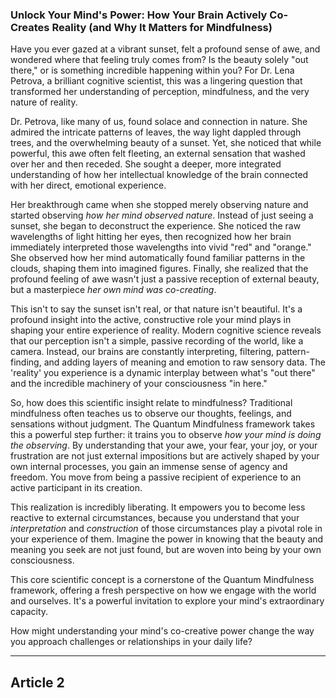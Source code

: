 ### Unlock Your Mind's Power: How Your Brain Actively Co-Creates Reality (and Why It Matters for Mindfulness)
Have you ever gazed at a vibrant sunset, felt a profound sense of awe, and wondered where that feeling truly comes from? Is the beauty solely "out there," or is something incredible happening within you? For Dr. Lena Petrova, a brilliant cognitive scientist, this was a lingering question that transformed her understanding of perception, mindfulness, and the very nature of reality.

Dr. Petrova, like many of us, found solace and connection in nature. She admired the intricate patterns of leaves, the way light dappled through trees, and the overwhelming beauty of a sunset. Yet, she noticed that while powerful, this awe often felt fleeting, an external sensation that washed over her and then receded. She sought a deeper, more integrated understanding of how her intellectual knowledge of the brain connected with her direct, emotional experience.

Her breakthrough came when she stopped merely observing nature and started observing *how her mind observed nature*. Instead of just seeing a sunset, she began to deconstruct the experience. She noticed the raw wavelengths of light hitting her eyes, then recognized how her brain immediately interpreted those wavelengths into vivid "red" and "orange." She observed how her mind automatically found familiar patterns in the clouds, shaping them into imagined figures. Finally, she realized that the profound feeling of awe wasn't just a passive reception of external beauty, but a masterpiece *her own mind was co-creating*.

This isn't to say the sunset isn't real, or that nature isn't beautiful. It's a profound insight into the active, constructive role your mind plays in shaping your entire experience of reality. Modern cognitive science reveals that our perception isn't a simple, passive recording of the world, like a camera. Instead, our brains are constantly interpreting, filtering, pattern-finding, and adding layers of meaning and emotion to raw sensory data. The 'reality' you experience is a dynamic interplay between what's "out there" and the incredible machinery of your consciousness "in here."

So, how does this scientific insight relate to mindfulness? Traditional mindfulness often teaches us to observe our thoughts, feelings, and sensations without judgment. The Quantum Mindfulness framework takes this a powerful step further: it trains you to observe *how your mind is doing the observing*. By understanding that your awe, your fear, your joy, or your frustration are not just external impositions but are actively shaped by your own internal processes, you gain an immense sense of agency and freedom. You move from being a passive recipient of experience to an active participant in its creation.

This realization is incredibly liberating. It empowers you to become less reactive to external circumstances, because you understand that your *interpretation* and *construction* of those circumstances play a pivotal role in your experience of them. Imagine the power in knowing that the beauty and meaning you seek are not just found, but are woven into being by your own consciousness.

This core scientific concept is a cornerstone of the Quantum Mindfulness framework, offering a fresh perspective on how we engage with the world and ourselves. It's a powerful invitation to explore your mind's extraordinary capacity.

How might understanding your mind's co-creative power change the way you approach challenges or relationships in your daily life?

---

## Article 2